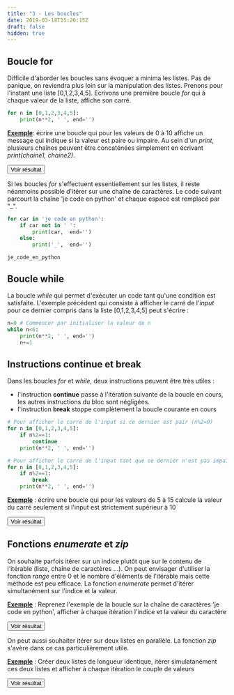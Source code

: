 ```yaml
---
title: "3 - Les boucles"
date: 2019-03-18T15:26:15Z
draft: false
hidden: true
---
```


## Boucle for

Difficile d'aborder les boucles sans évoquer a minima les listes. Pas de panique, on reviendra plus loin sur la manipulation des listes. Prenons pour l'instant une liste [0,1,2,3,4,5]. Ecrivons une première boucle *for* qui à chaque valeur de la liste, affiche son carré.


```python
for n in [0,1,2,3,4,5]:
    print(n**2, ' ', end='')
```

<ins>**Exemple**</ins>: écrire une boucle qui pour les valeurs de 0 à 10 affiche un message qui indique si la valeur est paire ou impaire. Au sein d'un *print*, plusieurs chaînes peuvent être concaténées simplement en écrivant *print(chaine1, chaine2)*.


<script>
function myFunction() {
    var x = document.getElementById("exemple");
    if (x.style.display === "none") {
        x.style.display = "block";
    } else {
        x.style.display = "none";
    }
}
</script>
 
<button onclick="myFunction()">Voir résultat</button>

<div id="exemple" hidden>
<div></div>

<ins>Astuce</ins> : On le verra avec la section sur les générateurs mais pour créer une liste entre 0 et 10, on peut simplement utiliser range(11).

```python
for i in range(11):
    if i%2==0:
        print(i, " est pair")
    else:
        print(i, " est impair")
```

</div>


Si les boucles *for* s'effectuent essentiellement sur les listes, il reste néanmoins possible d'itérer sur une chaîne de caractères. Le code suivant parcourt la chaîne 'je code en python' et chaque espace est remplacé par "_".


```python
for car in 'je code en python':
    if car not in ' ':
        print(car,  end='')
    else:
        print('_',  end='')
```

    je_code_en_python

## Boucle while

La boucle *while* qui permet d'exécuter un code tant qu'une condition est satisfaite. L'exemple précédent qui consiste à afficher le carré de l'*input* pour ce dernier compris dans la liste [0,1,2,3,4,5] peut s'écrire :


```python
n=0 # Commencer par initialiser la valeur de n
while n<6:
    print(n**2, ' ', end='')
    n+=1
```

## Instructions **continue** et **break**

Dans les boucles *for* et *while*, deux instructions peuvent être très utiles :

* l'instruction **continue** passe à l'itération suivante de la boucle en cours, les autres instructions du bloc sont négligées.
* l'instruction **break** stoppe complètement la boucle courante en cours


```python
# Pour afficher le carré de l'input si ce dernier est pair (n%2=0)
for n in [0,1,2,3,4,5]:
    if n%2==1:
        continue
    print(n**2, ' ', end='')
```

```python
# Pour afficher le carré de l'input tant que ce dernier n'est pas impair (n%2=1)
for n in [0,1,2,3,4,5]:
    if n%2==1:
        break
    print(n**2, ' ', end='')
```

<ins>**Exemple**</ins> : écrire une boucle qui pour les valeurs de 5 à 15 calcule la valeur du carré seulement si l'input est strictement supérieur à 10

<script>
function myFunction2() {
    var x = document.getElementById("exemple2");
    if (x.style.display === "none") {
        x.style.display = "block";
    } else {
        x.style.display = "none";
    }
}
</script>
 
<button onclick="myFunction2()">Voir résultat</button>

<div id="exemple2" hidden>
<div></div>

```python
for i in range(5,16):
    if i>10:
        print('Carré de ', i, ' : ', i**2)
```
</div>


## Fonctions *enumerate* et *zip*

On souhaite parfois itérer sur un indice plutôt que sur le contenu de l'itérable (liste, chaîne de caractères ...). On peut envisager d'utiliser la fonction *range* entre 0 et le nombre d'éléments de l'itérable mais cette méthode est peu efficace. La fonction *enumerate* permet d'itérer simultanément sur l'indice et la valeur.

<ins>**Exemple**</ins> : Reprenez l'exemple de la boucle sur la chaîne de caractères 'je code en python', afficher à chaque itération l'indice et la valeur du caractère

<script>
function myFunction3() {
    var x = document.getElementById("exemple3");
    if (x.style.display === "none") {
        x.style.display = "block";
    } else {
        x.style.display = "none";
    }
}
</script>
 
<button onclick="myFunction3()">Voir résultat</button>

<div id="exemple3" hidden>
<div></div>

```python
for i in enumerate('je code en python'):
    print(i)
```
</div>

On peut aussi souhaiter itérer sur deux listes en parallèle. La fonction *zip* s'avère dans ce cas particulièrement utile.

<ins>**Exemple**</ins> : Créer deux listes de longueur identique, itérer simulatanément ces deux listes et afficher à chaque itération le couple de valeurs

<script>
function myFunction4() {
    var x = document.getElementById("exemple4");
    if (x.style.display === "none") {
        x.style.display = "block";
    } else {
        x.style.display = "none";
    }
}
</script>
 
<button onclick="myFunction4()">Voir résultat</button>

<div id="exemple4" hidden>
<div></div>

```python
for i, j in zip(range(5), range(5,10)):
    print((i,j))
```
</div> 

